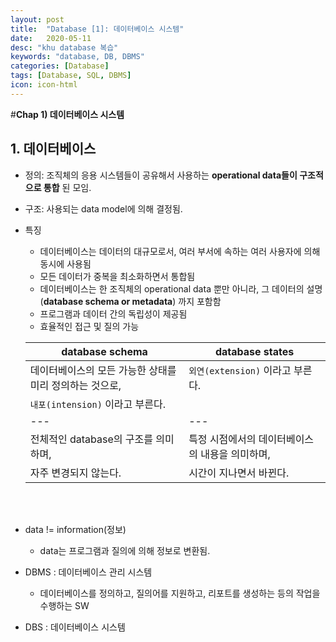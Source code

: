 ```yaml
---
layout: post
title:  "Database [1]: 데이터베이스 시스템"
date:   2020-05-11
desc: "khu database 복습"
keywords: "database, DB, DBMS"
categories: [Database]
tags: [Database, SQL, DBMS]
icon: icon-html
---
```


#**Chap 1) 데이터베이스 시스템**


## 1. 데이터베이스


  - 정의: 조직체의 응용 시스템들이 공유해서 사용하는 **operational data들이 구조적으로 통합** 된 모임.

  - 구조: 사용되는 data model에 의해 결정됨.

  - 특징
    - 데이터베이스는 데이터의 대규모로서, 여러 부서에 속하는 여러 사용자에 의해 동시에 사용됨
    - 모든 데이터가 중복을 최소화하면서 통합됨
    - 데이터베이스는 한 조직체의 operational data 뿐만 아니라, 그 데이터의 설명(**database schema or metadata**) 까지 포함함
    - 프로그램과 데이터 간의 독립성이 제공됨
    - 효율적인 접근 및 질의 가능

    database schema | database states
    --- | ---
    데이터베이스의 모든 가능한 상태를 미리 정의하는 것으로,  | `외연(extension)` 이라고 부른다.
    `내포(intension)` 이라고 부른다. |
    --- | ---
    전체적인 database의 구조를 의미하며,  | 특정 시점에서의 데이터베이스의 내용을 의미하며,
    자주 변경되지 않는다. | 시간이 지나면서 바뀐다.

<br> </br>

* data != information(정보)
  - data는 프로그램과 질의에 의해 정보로 변환됨.


* DBMS : 데이터베이스 관리 시스템
  - 데이터베이스를 정의하고, 질의어를 지원하고, 리포트를 생성하는 등의 작업을 수행하는 SW

* DBS : 데이터베이스 시스템
